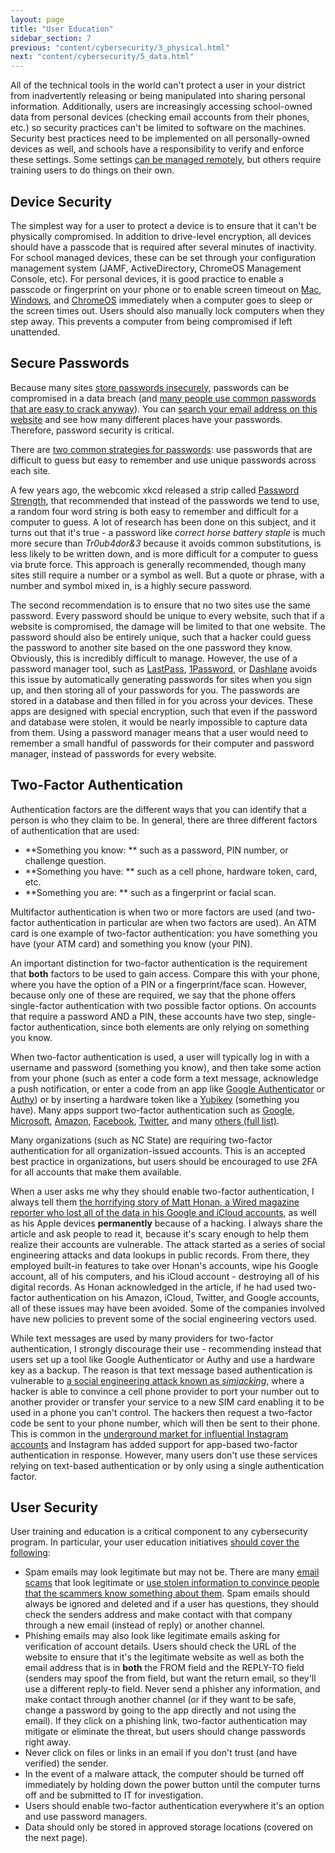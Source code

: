 ```yaml
---
layout: page
title: "User Education"
sidebar_section: 7
previous: "content/cybersecurity/3_physical.html"
next: "content/cybersecurity/5_data.html"
---
```

All of the technical tools in the world can't protect a user in your district from inadvertently releasing or being manipulated into sharing personal information.  Additionally, users are increasingly accessing school-owned data from personal devices (checking email accounts from their phones, etc.) so security practices can't be limited to software on the machines. Security best practices need to be implemented on all personally-owned devices as well, and schools have a responsibility to verify and enforce these settings. Some settings [can be managed remotely][1], but others require training users to do things on their own.

## Device Security
The simplest way for a user to protect a device is to ensure that it can't be physically compromised. In addition to drive-level encryption, all devices should have a passcode that is required after several minutes of inactivity. For school managed devices, these can be set through your configuration management system (JAMF, ActiveDirectory, ChromeOS Management Console, etc). For personal devices, it is good practice to enable a passcode or fingerprint on your phone or to enable screen timeout on [Mac][2], [Windows][3], and [ChromeOS][4] immediately when a computer goes to sleep or the screen times out. Users should also manually lock computers when they step away. This prevents a computer from being compromised if left unattended.

## Secure Passwords
Because many sites [store passwords insecurely][5], passwords can be compromised in a data breach (and [many people use common passwords that are easy to crack anyway][6]). You can [search your email address on this website][7] and see how many different places have your passwords.  Therefore, password security is critical. 

There are [two common strategies for passwords][8]: use passwords that are difficult to guess but easy to remember and use unique passwords across each site.

A few years ago, the webcomic xkcd released a strip called [Password Strength][9], that recommended that instead of the passwords we tend to use, a random four word string is both easy to remember and difficult for a computer to guess. A lot of research has been done on this subject, and it turns out that it's true - a password like _correct horse battery staple_ is much more secure than _Tr0ub4dor&3_ because it avoids common substitutions, is less likely to be written down, and is more difficult for a computer to guess via brute force. This approach is generally recommended, though many sites still require a number or a symbol as well. But a quote or phrase, with a number and symbol mixed in, is a highly secure password.

The second recommendation is to ensure that no two sites use the same password. Every password should be unique to every website, such that if a website is compromised, the damage will be limited to that one website. The password should also be entirely unique, such that a hacker could guess the password to another site based on the one password they know. Obviously, this is incredibly difficult to manage. However, the use of a password manager tool, such as [LastPass][10], [1Password][11], or [Dashlane][12] avoids this issue by automatically generating passwords for sites when you sign up, and then storing all of your passwords for you. The passwords are stored in a database and then filled in for you across your devices. These apps are designed with special encryption, such that even if the password and database were stolen, it would be nearly impossible to capture data from them. Using a password manager means that a user would need to remember a small handful of passwords for their computer and password manager, instead of passwords for every website. 

## Two-Factor Authentication
Authentication factors are the different ways that you can identify that a person is who they claim to be. In general, there are three different factors of authentication that are used:

* **Something you know: ** such as a password, PIN number, or challenge question.
* **Something you have: ** such as a cell phone, hardware token, card, etc.
* **Something you are: ** such as a fingerprint or facial scan.

Multifactor authentication is when two or more factors are used (and two-factor authentication in particular are when two factors are used). An ATM card is one example of two-factor authentication: you have something you have (your ATM card) and something you know (your PIN).

An important distinction for two-factor authentication is the requirement that **both** factors to be used to gain access. Compare this with your phone, where you have the option of a PIN or a fingerprint/face scan. However, because only one of these are required, we say that the phone offers single-factor authentication with two possible factor options. On accounts that require a password AND a PIN, these accounts have two step, single-factor authentication, since both elements are only relying on something you know.

When two-factor authentication is used, a user will typically log in with a username and password (something you know), and then take some action from your phone (such as enter a code form a text message, acknowledge a push notification, or enter a code from an app like [Google Authenticator][13] or [Authy][14]) or by inserting a hardware token like a [Yubikey][15] (something you have). Many apps support two-factor authentication such as [Google][16], [Microsoft][17], [Amazon][18], [Facebook][19], [Twitter][20], and many [others (full list)][21]. 

Many organizations (such as NC State) are requiring two-factor authentication for all organization-issued accounts. This is an accepted best practice in organizations, but users should be encouraged to use 2FA for all accounts that make them available. 

When a user asks me why they should enable two-factor authentication, I always tell them [the horrifying story of Matt Honan, a Wired magazine reporter who lost all of the data in his Google and iCloud accounts][22], as well as his Apple devices **permanently** because of a hacking. I always share the article and ask people to read it, because it's scary enough to help them realize their accounts are vulnerable. The attack started as a series of social engineering attacks and data lookups in public records. From there, they employed built-in features to take over Honan's accounts, wipe his Google account, all of his computers, and his iCloud account - destroying all of his digital records. As Honan acknowledged in the article, if he had used two-factor authentication on his Amazon, iCloud, Twitter, and Google accounts, all of these issues may have been avoided. Some of the companies involved have new policies to prevent some of the social engineering vectors used.

While text messages are used by many providers for two-factor authentication, I strongly discourage their use - recommending instead that users set up a tool like Google Authenticator or Authy and use a hardware key as a backup. The reason is that text message based authentication is vulnerable to [a social engineering attack known as _simjacking_][23], where a hacker is able to convince a cell phone provider to port your number out to another provider or transfer your service to a new SIM card enabling it to be used in a phone you can't control. The hackers then request a two-factor code be sent to your phone number, which will then be sent to their phone. This is common in the [underground market for influential Instagram accounts][24] and Instagram has added support for app-based two-factor authentication in response. However, many users don't use these services relying on text-based authentication or by only using a single authentication factor.

## User Security
User training and education is a critical component to any cybersecurity program. In particular, your user education initiatives [should cover the following][25]:
* Spam emails may look legitimate but may not be. There are many [email scams][26] that look legitimate or [use stolen information to convince people that the scammers know something about them][27]. Spam emails should always be ignored and deleted and if a user has questions, they should check the senders address and make contact with that company through a new email (instead of reply) or another channel.
* Phishing emails may also look like legitimate emails asking for verification of account details. Users should check the URL of the website to ensure that it's the legitimate website as well as both the email address that is in **both** the FROM field and the REPLY-TO field (senders may spoof the from field, but want the return email, so they'll use a different reply-to field. Never send a phisher any information, and make contact through another channel (or if they want to be safe, change a password by going to the app directly and not using the email). If they click on a phishing link, two-factor authentication may mitigate or eliminate the threat, but users should change passwords right away.
* Never click on files or links in an email if you don't trust (and have verified) the sender.
* In the event of a malware attack, the computer should be turned off immediately by holding down the power button until the computer turns off and be submitted to IT for investigation.
* Users should enable two-factor authentication everywhere it's an option and use password managers.
* Data should only be stored in approved storage locations (covered on the next page).

[1]:	https://support.google.com/a/answer/7422256?hl=en
[2]:	https://macpaw.com/how-to/lock-mac-screen
[3]:	https://www.addictivetips.com/windows-tips/automatically-lock-windows-10-system-inactive/
[4]:	https://support.google.com/chromebook/thread/3771150?hl=en
[5]:	https://www.youtube.com/watch?v=8ZtInClXe1Q
[6]:	https://www.youtube.com/watch?v=7U-RbOKanYs
[7]:	https://haveibeenpwned.com
[8]:	https://www.youtube.com/watch?v=7U-RbOKanYs 
[9]:	https://xkcd.com/936/
[10]:	https://www.lastpass.com
[11]:	https://1password.com
[12]:	https://www.dashlane.com
[13]:	https://support.google.com/accounts/answer/1066447?co=GENIE.Platform%3DAndroid&hl=en
[14]:	https://authy.com
[15]:	https://www.yubico.com/products/
[16]:	https://support.google.com/accounts/answer/185839?co=GENIE.Platform%3DDesktop&hl=en
[17]:	https://support.microsoft.com/en-us/help/12408/microsoft-account-how-to-use-two-step-verification
[18]:	https://www.amazon.com/gp/help/customer/display.html?nodeId=202073820
[19]:	https://www.facebook.com/help/148233965247823
[20]:	https://help.twitter.com/en/managing-your-account/two-factor-authentication
[21]:	https://twofactorauth.org
[22]:	https://www.wired.com/2012/08/apple-amazon-mat-honan-hacking/
[23]:	https://www.vice.com/en_uk/article/3kx4ej/sim-jacking-mobile-phone-fraud
[24]:	https://www.vice.com/en_us/article/vbqax3/hackers-sim-swapping-steal-phone-numbers-instagram-bitcoin
[25]:	https://it.nc.gov/resources/cybersecurity-risk-management/cybersecurity-awareness/online-safety-tips
[26]:	https://www.atg.wa.gov/5-common-e-mail-scams
[27]:	https://www.cnbc.com/2019/06/17/email-sextortion-scams-on-the-rise-says-fbi.html